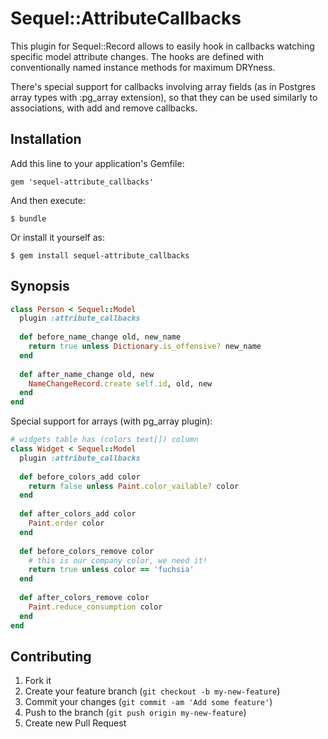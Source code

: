 # Sequel::AttributeCallbacks

This plugin for Sequel::Record allows to easily hook in callbacks watching 
specific model attribute changes. The hooks are defined with conventionally 
named instance methods for maximum DRYness.

There's special support for callbacks involving array fields (as in Postgres 
array types with :pg_array extension), so that they can be used similarly to 
associations, with add and remove callbacks.

## Installation

Add this line to your application's Gemfile:

    gem 'sequel-attribute_callbacks'

And then execute:

    $ bundle

Or install it yourself as:

    $ gem install sequel-attribute_callbacks

## Synopsis

```ruby
class Person < Sequel::Model
  plugin :attribute_callbacks
  
  def before_name_change old, new_name
    return true unless Dictionary.is_offensive? new_name
  end
  
  def after_name_change old, new
    NameChangeRecord.create self.id, old, new
  end
end
```

Special support for arrays (with pg_array plugin):

```ruby
# widgets table has (colors text[]) column
class Widget < Sequel::Model
  plugin :attribute_callbacks
  
  def before_colors_add color
    return false unless Paint.color_vailable? color
  end
  
  def after_colors_add color
    Paint.order color
  end
  
  def before_colors_remove color
    # this is our company color, we need it!
    return true unless color == 'fuchsia'
  end
  
  def after_colors_remove color
    Paint.reduce_consumption color
  end
end
```

## Contributing

1. Fork it
2. Create your feature branch (`git checkout -b my-new-feature`)
3. Commit your changes (`git commit -am 'Add some feature'`)
4. Push to the branch (`git push origin my-new-feature`)
5. Create new Pull Request
